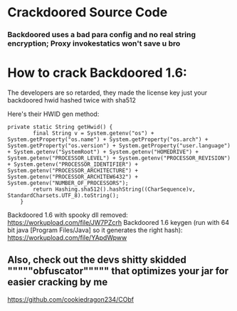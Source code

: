 # Crackdoored Source Code
### Backdoored uses a bad para config and no real string encryption; Proxy invokestatics won't save u bro

# How to crack Backdoored 1.6:
 
The developers are so retarded, they made the license key just your backdoored hwid hashed twice with sha512

Here's their HWID gen method:
 
```
private static String getHwid() {
        final String v = System.getenv("os") + System.getProperty("os.name") + System.getProperty("os.arch") + System.getProperty("os.version") + System.getProperty("user.language") + System.getenv("SystemRoot") + System.getenv("HOMEDRIVE") + System.getenv("PROCESSOR_LEVEL") + System.getenv("PROCESSOR_REVISION") + System.getenv("PROCESSOR_IDENTIFIER") + System.getenv("PROCESSOR_ARCHITECTURE") + System.getenv("PROCESSOR_ARCHITEW6432") + System.getenv("NUMBER_OF_PROCESSORS");
        return Hashing.sha512().hashString((CharSequence)v, StandardCharsets.UTF_8).toString();
    }
```
 
Backdoored 1.6 with spooky dll removed: https://workupload.com/file/JW7PZcrh
Backdoored 1.6 keygen (run with 64 bit java [Program Files/Java] so it generates the right hash): https://workupload.com/file/YApdWpww

## Also, check out the devs shitty skidded """""obfuscator""""" that optimizes your jar for easier cracking by me
https://github.com/cookiedragon234/CObf
